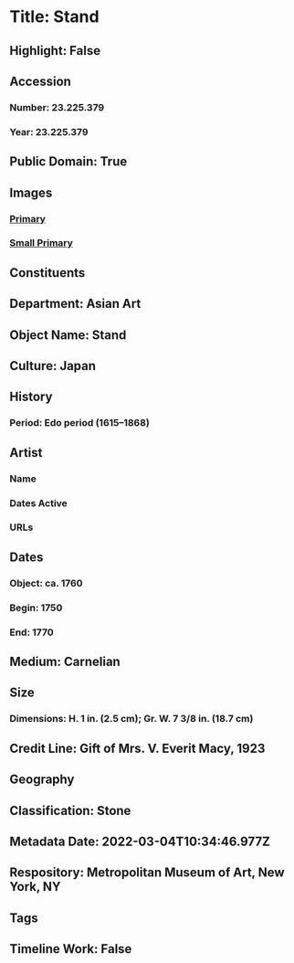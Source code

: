 # Title: Stand
## Highlight: False
## Accession
### Number: 23.225.379
### Year: 23.225.379
## Public Domain: True
## Images
### [Primary](https://images.metmuseum.org/CRDImages/as/original/23_225_379.jpg)
### [Small Primary](https://images.metmuseum.org/CRDImages/as/web-large/23_225_379.jpg)
## Constituents
## Department: Asian Art
## Object Name: Stand
## Culture: Japan
## History
### Period: Edo period (1615–1868)
## Artist
### Name
### Dates Active
### URLs
## Dates
### Object: ca. 1760
### Begin: 1750
### End: 1770
## Medium: Carnelian
## Size
### Dimensions: H. 1 in. (2.5 cm); Gr. W. 7 3/8 in. (18.7 cm)
## Credit Line: Gift of Mrs. V. Everit Macy, 1923
## Geography
## Classification: Stone
## Metadata Date: 2022-03-04T10:34:46.977Z
## Respository: Metropolitan Museum of Art, New York, NY
## Tags
## Timeline Work: False